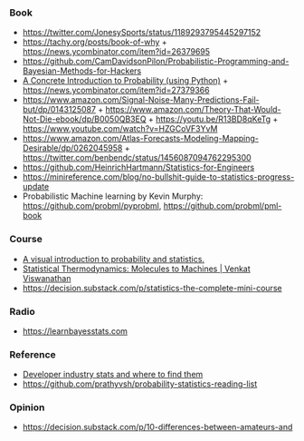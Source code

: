 ### Book

- https://twitter.com/JonesySports/status/1189293795445297152
- https://tachy.org/posts/book-of-why + https://news.ycombinator.com/item?id=26379695
- https://github.com/CamDavidsonPilon/Probabilistic-Programming-and-Bayesian-Methods-for-Hackers
- [A Concrete Introduction to Probability (using Python)](https://github.com/norvig/pytudes/blob/main/ipynb/Probability.ipynb) + https://news.ycombinator.com/item?id=27379366
- https://www.amazon.com/Signal-Noise-Many-Predictions-Fail-but/dp/0143125087 + https://www.amazon.com/Theory-That-Would-Not-Die-ebook/dp/B0050QB3EQ + https://youtu.be/R13BD8qKeTg + https://www.youtube.com/watch?v=HZGCoVF3YvM
- https://www.amazon.com/Atlas-Forecasts-Modeling-Mapping-Desirable/dp/0262045958 + https://twitter.com/benbendc/status/1456087094762295300
- https://github.com/HeinrichHartmann/Statistics-for-Engineers
- https://minireference.com/blog/no-bullshit-guide-to-statistics-progress-update
- Probabilistic Machine learning by Kevin Murphy: https://github.com/probml/pyprobml, https://github.com/probml/pml-book

### Course

- [A visual introduction to probability and statistics.](https://seeing-theory.brown.edu)
- [Statistical Thermodynamics: Molecules to Machines | Venkat Viswanathan](https://www.coursera.org/learn/statistical-thermodynamics-cm)
- https://decision.substack.com/p/statistics-the-complete-mini-course


### Radio 

- https://learnbayesstats.com

### Reference

- [Developer industry stats and where to find them](https://github.com/sw-yx/tracking)
- https://github.com/prathyvsh/probability-statistics-reading-list

### Opinion

- https://decision.substack.com/p/10-differences-between-amateurs-and
